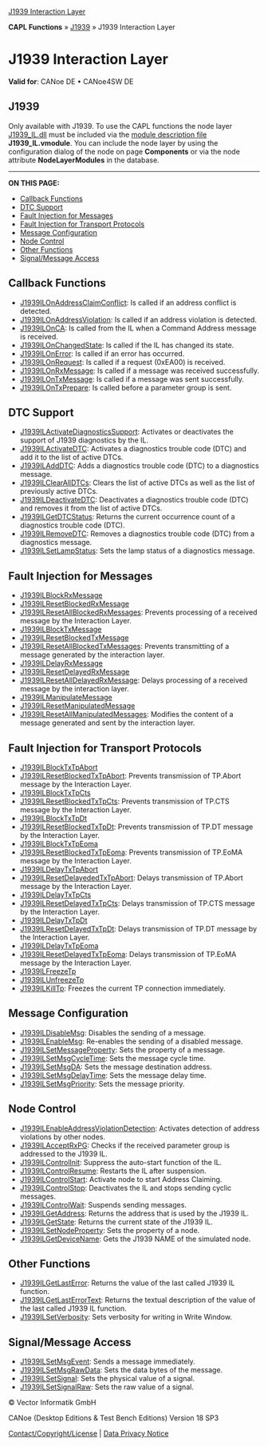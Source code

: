 [J1939 Interaction Layer](../../../../../CANoeDEFamily.htm#Topics/CAPLFunctions/J1939/J1939InteractionLayer/CAPLfunctionsJ1939ILOverview.md)

**CAPL Functions** » [J1939](../CAPLfunctionsJ1939StartPage.md) » J1939 Interaction Layer

# J1939 Interaction Layer

**Valid for**: CANoe DE • CANoe4SW DE

## J1939

Only available with J1939. To use the CAPL functions the node layer [J1939_IL.dll](../../../CANoeCANalyzer/J1939/j1939IL/j1939ILUsage.md) must be included via the [module description file](../../../Shared/Interfaces/VModule/VModule.md) **J1939_IL.vmodule**. You can include the node layer by using the configuration dialog of the node on page **Components** or via the node attribute **NodeLayerModules** in the database.

---

**ON THIS PAGE:**

- [Callback Functions](#Callback)
- [DTC Support](#DiagnosticFunctions)
- [Fault Injection for Messages](#FaultInjection)
- [Fault Injection for Transport Protocols](#FaultInjectionTP)
- [Message Configuration](#Message)
- [Node Control](#Node)
- [Other Functions](#Other)
- [Signal/Message Access](#Signal/M)

## Callback Functions 

- [J1939ILOnAddressClaimConflict](Functions/CAPLfunctionJ1939ILOnAddressClaimConflict.md): Is called if an address conflict is detected.
- [J1939ILOnAddressViolation](Functions/CAPLfunctionJ1939ILOnAddressViolation.md): Is called if an address violation is detected.
- [J1939ILOnCA](Functions/CAPLfunctionJ1939ILOnCA.md): Is called from the IL when a Command Address message is received.
- [J1939ILOnChangedState](Functions/CAPLfunctionJ1939ILOnChangedState.md): Is called if the IL has changed its state.
- [J1939ILOnError](Functions/CAPLfunctionJ1939ILOnError.md): Is called if an error has occurred.
- [J1939ILOnRequest](Functions/CAPLfunctionJ1939ILOnRequest.md): Is called if a request (0xEA00) is received.
- [J1939ILOnRxMessage](Functions/CAPLfunctionJ1939ILOnRxMessage.md): Is called if a message was received successfully.
- [J1939ILOnTxMessage](Functions/CAPLfunctionJ1939ILOnTxMessage.md): Is called if a message was sent successfully.
- [J1939ILOnTxPrepare](Functions/CAPLfunctionJ1939ILOnTxPrepare.md): Is called before a parameter group is sent.

## DTC Support 

- [J1939ILActivateDiagnosticsSupport](Functions/CAPLfunctionJ1939ILActivateDiagnosticsSupport.md): Activates or deactivates the support of J1939 diagnostics by the IL.
- [J1939ILActivateDTC](Functions/CAPLfunctionJ1939ILActivateDTC.md): Activates a diagnostics trouble code (DTC) and add it to the list of active DTCs.
- [J1939ILAddDTC](Functions/CAPLfunctionJ1939ILAddDTC.md): Adds a diagnostics trouble code (DTC) to a diagnostics message.
- [J1939ILClearAllDTCs](Functions/CAPLfunctionJ1939ILClearAllDTCs.md): Clears the list of active DTCs as well as the list of previously active DTCs.
- [J1939ILDeactivateDTC](Functions/CAPLfunctionJ1939ILDeactivateDTC.md): Deactivates a diagnostics trouble code (DTC) and removes it from the list of active DTCs.
- [J1939ILGetDTCStatus](Functions/CAPLfunctionJ1939ILGetDTCStatus.md): Returns the current occurrence count of a diagnostics trouble code (DTC).
- [J1939ILRemoveDTC](Functions/CAPLfunctionJ1939ILRemoveDTC.md): Removes a diagnostics trouble code (DTC) from a diagnostics message.
- [J1939ILSetLampStatus](Functions/CAPLfunctionJ1939ILSetLampStatus.md): Sets the lamp status of a diagnostics message.

## Fault Injection for Messages 

- [J1939ILBlockRxMessage](Functions/CAPLfunctionJ1939ILBlockRxMessage.md)
- [J1939ILResetBlockedRxMessage](Functions/CAPLfunctionJ1939ILResetBlockedRxMessage.md)
- [J1939ILResetAllBlockedRxMessages](Functions/CAPLfunctionJ1939ILResetAllBlockedRxMessages.md): Prevents processing of a received message by the Interaction Layer.
- [J1939ILBlockTxMessage](Functions/CAPLfunctionJ1939ILBlockTxMessage.md)
- [J1939ILResetBlockedTxMessage](Functions/CAPLfunctionJ1939ILResetBlockedTxMessage.md)
- [J1939ILResetAllBlockedTxMessages](Functions/CAPLfunctionJ1939ILResetAllBlockedTxMessages.md): Prevents transmitting of a message generated by the interaction layer.
- [J1939ILDelayRxMessage](Functions/CAPLfunctionJ1939ILDelayRxMessage.md)
- [J1939ILResetDelayedRxMessage](Functions/CAPLfunctionJ1939ILResetDelayedRxMessage.md)
- [J1939ILResetAllDelayedRxMessage](Functions/CAPLfunctionJ1939ILResetAllDelayedRxMessage.md): Delays processing of a received message by the interaction layer.
- [J1939ILManipulateMessage](Functions/CAPLfunctionJ1939ILManipulateMessage.md)
- [J1939ILResetManipulatedMessage](Functions/CAPLfunctionJ1939ILResetManipulatedMessage.md)
- [J1939ILResetAllManipulatedMessages](Functions/CAPLfunctionJ1939ILResetAllManipulatedMessages.md): Modifies the content of a message generated and sent by the interaction layer.

## Fault Injection for Transport Protocols 

- [J1939ILBlockTxTpAbort](Functions/CAPLfunctionJ1939ILBlockTxTpAbort.md)
- [J1939ILResetBlockedTxTpAbort](Functions/CAPLfunctionJ1939ILResetBlockedTxTpAbort.md): Prevents transmission of TP.Abort message by the Interaction Layer.
- [J1939ILBlockTxTpCts](Functions/CAPLfunctionJ1939ILBlockTxTpCts.md)
- [J1939ILResetBlockedTxTpCts](Functions/CAPLfunctionJ1939ILResetBlockedTxTpCts.md): Prevents transmission of TP.CTS message by the Interaction Layer.
- [J1939ILBlockTxTpDt](Functions/CAPLfunctionJ1939ILBlockTxTpDt.md)
- [J1939ILResetBlockedTxTpDt](Functions/CAPLfunctionJ1939ILResetBlockedTxTpDt.md): Prevents transmission of TP.DT message by the Interaction Layer.
- [J1939ILBlockTxTpEoma](Functions/CAPLfunctionJ1939ILBlockTxTpEoma.md)
- [J1939ILResetBlockedTxTpEoma](Functions/CAPLfunctionJ1939ILResetBlockedTxTpEoma.md): Prevents transmission of TP.EoMA message by the Interaction Layer.
- [J1939ILDelayTxTpAbort](Functions/CAPLfunctionJ1939ILDelayTxTpAbort.md)
- [J1939ILResetDelayededTxTpAbort](Functions/CAPLfunctionJ1939ILResetDelayededTxTpAbort.md): Delays transmission of TP.Abort message by the Interaction Layer.
- [J1939ILDelayTxTpCts](Functions/CAPLfunctionJ1939ILDelayTxTpCts.md)
- [J1939ILResetDelayedTxTpCts](Functions/CAPLfunctionJ1939ILResetDelayedTxTpCts.md): Delays transmission of TP.CTS message by the Interaction Layer.
- [J1939ILDelayTxTpDt](Functions/CAPLfunctionJ1939ILDelayTxTpDt.md)
- [J1939ILResetDelayedTxTpDt](Functions/CAPLfunctionJ1939ILResetDelayedTxTpDt.md): Delays transmission of TP.DT message by the Interaction Layer.
- [J1939ILDelayTxTpEoma](Functions/CAPLfunctionJ1939ILDelayTxTpEoma.md)
- [J1939ILResetDelayedTxTpEoma](Functions/CAPLfunctionJ1939ILResetDelayedTxTpEoma.md): Delays transmission of TP.EoMA message by the Interaction Layer.
- [J1939ILFreezeTp](Functions/CAPLfunctionJ1939ILFreezeTp.md)
- [J1939ILUnfreezeTp](Functions/CAPLfunctionJ1939ILUnfreezeTp.md)
- [J1939ILKillTp](Functions/CAPLfunctionJ1939ILKillTp.md): Freezes the current TP connection immediately.

## Message Configuration 

- [J1939ILDisableMsg](Functions/CAPLfunctionJ1939ILDisableMsg.md): Disables the sending of a message.
- [J1939ILEnableMsg](Functions/CAPLfunctionJ1939ILEnableMsg.md): Re-enables the sending of a disabled message.
- [J1939ILSetMessageProperty](Functions/CAPLfunctionJ1939ILSetMessageProperty.md): Sets the property of a message.
- [J1939ILSetMsgCycleTime](Functions/CAPLfunctionj1939ilsetmsgcycletime.md): Sets the message cycle time.
- [J1939ILSetMsgDA](Functions/CAPLfunctionj1939ilsetmsgda.md): Sets the message destination address.
- [J1939ILSetMsgDelayTime](Functions/CAPLfunctionj1939ilsetmsgdelaytime.md): Sets the message delay time.
- [J1939ILSetMsgPriority](Functions/CAPLfunctionj1939ilsetmsgpriority.md): Sets the message priority.

## Node Control 

- [J1939ILEnableAddressViolationDetection](Functions/CAPLfunctionJ1939ILEnableAddressViolationDetection.md): Activates detection of address violations by other nodes.
- [J1939ILAcceptRxPG](Functions/CAPLfunctionJ1939ILAcceptRxPG.md): Checks if the received parameter group is addressed to the J1939 IL.
- [J1939ILControlInit](Functions/CAPLfunctionJ1939ILControlInit.md): Suppress the auto-start function of the IL.
- [J1939ILControlResume](Functions/CAPLfunctionJ1939ILControlResume.md): Restarts the IL after suspension.
- [J1939ILControlStart](Functions/CAPLfunctionJ1939ILControlStart.md): Activate node to start Address Claiming.
- [J1939ILControlStop](Functions/CAPLfunctionJ1939ILControlStop.md): Deactivates the IL and stops sending cyclic messages.
- [J1939ILControlWait](Functions/CAPLfunctionJ1939ILControlWait.md): Suspends sending messages.
- [J1939ILGetAddress](Functions/CAPLfunctionJ1939ILGetAddress.md): Returns the address that is used by the J1939 IL.
- [J1939ILGetState](Functions/CAPLfunctionJ1939ILGetState.md): Returns the current state of the J1939 IL.
- [J1939ILSetNodeProperty](Functions/CAPLfunctionJ1939ILSetNodeProperty.md): Sets the property of a node.
- [J1939ILGetDeviceName](Functions/CAPLfunctionJ1939ILGetDeviceName.md): Gets the J1939 NAME of the simulated node.

## Other Functions 

- [J1939ILGetLastError](Functions/CAPLfunctionJ1939ILGetLastError.md): Returns the value of the last called J1939 IL function.
- [J1939ILGetLastErrorText](Functions/CAPLfunctionJ1939ILGetLastErrorText.md): Returns the textual description of the value of the last called J1939 IL function.
- [J1939ILSetVerbosity](Functions/CAPLfunctionJ1939ILSetVerbosity.md): Sets verbosity for writing in Write Window.

## Signal/Message Access 

- [J1939ILSetMsgEvent](Functions/CAPLfunctionJ1939ILSetMsgEvent.md): Sends a message immediately.
- [J1939ILSetMsgRawData](Functions/CAPLfunctionJ1939ILSetMsgRawData.md): Sets the data bytes of the message.
- [J1939ILSetSignal](Functions/CAPLfunctionJ1939ILSetSignal.md): Sets the physical value of a signal.
- [J1939ILSetSignalRaw](Functions/CAPLfunctionJ1939ILSetSignalRaw.md): Sets the raw value of a signal.

© Vector Informatik GmbH

CANoe (Desktop Editions & Test Bench Editions) Version 18 SP3

[Contact/Copyright/License](../../../Shared/ContactCopyrightLicense.md) | [Data Privacy Notice](https://www.vector.com/int/en/company/get-info/privacy-policy/)
